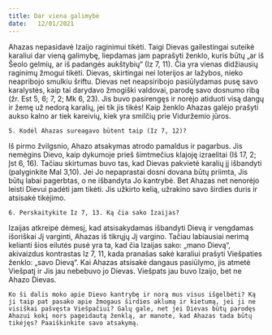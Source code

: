 ```yaml
---
title: Dar viena galimybė 
date:   12/01/2021
---
```


Ahazas nepasidavė Izaijo raginimui tikėti. Taigi Dievas gailestingai suteikė karaliui dar vieną galimybę, liepdamas jam paprašyti ženklo, kuris būtų „ar iš Šeolo gelmių, ar iš padangės aukštybių“ (Iz 7, 11). Čia yra vienas didžiausių raginimų žmogui tikėti. Dievas, skirtingai nei loterijos ar lažybos, nieko neapribojo smulkiu šriftu. Dievas net neapsiribojo pasiūlydamas pusę savo karalystės, kaip tai darydavo žmogiški valdovai, parodę savo dosnumo ribą (žr. Est 5, 6; 7, 2; Mk 6, 23). Jis buvo pasirengęs ir norėjo atiduoti visą dangų ir žemę už nedorą karalių, jei tik jis tikės! Kaip ženklo Ahazas galėjo prašyti aukso kalno ar tiek kareivių, kiek yra smilčių prie Viduržemio jūros.

`5.	Kodėl Ahazas sureagavo būtent taip (Iz 7, 12)?`

Iš pirmo žvilgsnio, Ahazo atsakymas atrodo pamaldus ir pagarbus. Jis nemėgins Dievo, kaip dykumoje prieš šimtmečius klajoję izraelitai (Iš 17, 2; Įst 6, 16). Tačiau skirtumas buvo tas, kad Dievas pakvietė karalių jį išbandyti (palyginkite Mal 3,10). Jei Jo nepaprastai dosni dovana būtų priimta, Jis būtų labai pagerbtas, o ne išbandyta Jo kantrybė. Bet Ahazas net nenorėjo leisti Dievui padėti jam tikėti. Jis užkirto kelią, užrakino savo širdies duris ir atsisakė tikėjimo.

`6.	Perskaitykite Iz 7, 13. Ką čia sako Izaijas?`

Izaijas atkreipė dėmesį, kad atsisakydamas išbandyti Dievą ir vengdamas išoriškai Jį varginti, Ahazas iš tikrųjų Jį vargino. Tačiau labiausiai nerimą kelianti šios eilutės pusė yra ta, kad čia Izaijas sako: „mano Dievą“, akivaizdus kontrastas Iz 7, 11, kada pranašas sakė karaliui prašyti Viešpaties ženklo: „savo Dievą“. Kai Ahazas atsisakė dangaus pasiūlymo, jis atmetė Viešpatį ir Jis jau nebebuvo jo Dievas. Viešpats jau buvo Izaijo, bet ne Ahazo Dievas.

`Ko ši dalis moko apie Dievo kantrybę ir norą mus visus išgelbėti? Ką ji taip pat pasako apie žmogaus širdies aklumą ir kietumą, jei ji ne visiškai pašvęsta Viešpačiui? Galų gale, net jei Dievas būtų parodęs Ahazui kokį nors pageidautą ženklą, ar manote, kad Ahazas tada būtų tikėjęs? Paaiškinkite savo atsakymą.`